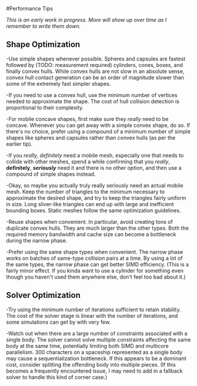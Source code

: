 #Performance Tips

*This is an early work in progress. More will show up over time as I remember to write them down.*
## Shape Optimization
-Use simple shapes whenever possible. Spheres and capsules are fastest followed by (TODO: measurement required) cylinders, cones, boxes, and finally convex hulls. While convex hulls are not slow in an absolute sense, convex hull contact generation can be an order of magnitude slower than some of the extremely fast simpler shapes.

-If you need to use a convex hull, use the minimum number of vertices needed to approximate the shape. The cost of hull collision detection is proportional to their complexity.

-For mobile concave shapes, first make sure they *really* need to be concave. Whenever you can get away with a simple convex shape, do so. If there's no choice, prefer using a compound of a minimum number of simple shapes like spheres and capsules rather than convex hulls (as per the earlier tip).

-If you *really, _definitely_* need a mobile mesh, especially one that needs to collide with other meshes, spend a while confirming that you *really*, **definitely**, ***seriously*** need it and there is no other option, and then use a compound of simple shapes instead.

-Okay, so maybe you actually truly really seriously need an actual mobile mesh. Keep the number of triangles to the minimum necessary to approximate the desired shape, and try to keep the triangles fairly uniform in size. Long sliver-like triangles can end up with large and inefficient bounding boxes. Static meshes follow the same optimization guidelines.

-Reuse shapes when convenient. In particular, avoid creating tons of duplicate convex hulls. They are much larger than the other types. Both the required memory bandwidth and cache size can become a bottleneck during the narrow phase.

-Prefer using the same shape types when convenient. The narrow phase works on batches of same-type collision pairs at a time. By using a lot of the same types, the narrow phase can get better SIMD efficiency. (This is a fairly minor effect. If you kinda want to use a cylinder for something even though you haven't used them anywhere else, don't feel too bad about it.)


## Solver Optimization
-Try using the minimum number of iterations sufficient to retain stability. The cost of the solver stage is linear with the number of iterations, and some simulations can get by with very few.

-Watch out when there are a large number of constraints associated with a single body. The solver cannot solve multiple constraints affecting the same body at the same time, potentially limiting both SIMD and multicore parallelism. 300 characters on a spaceship represented as a single body may cause a sequentialization bottleneck. If this appears to be a dominant cost, consider splitting the offending body into multiple pieces. (If this becomes a frequently encountered issue, I may need to add in a fallback solver to handle this kind of corner case.)